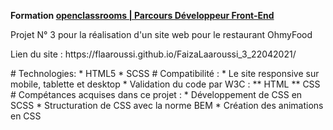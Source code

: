 __Formation <a href="https://openclassrooms.com/fr/paths/314-developpeur-front-end">openclassrooms | Parcours Développeur Front-End</a>__
<p>Projet N° 3 pour la réalisation d'un site web pour le restaurant OhmyFood</p>
<p>Lien du site : https://flaaroussi.github.io/FaizaLaaroussi_3_22042021/</p> 
# Technologies:
   * HTML5
   * SCSS
# Compatibilité :
   * Le site responsive sur mobile, tablette et desktop
   * Validation du code par W3C :
      ** <a>HTML</a>
      ** <a>CSS</a>
# Compétances acquises dans ce projet :
   * Développement de CSS en <a>SCSS</a>
   * <a>Structuration de CSS avec la norme BEM</a>
   * Création des animations en CSS


